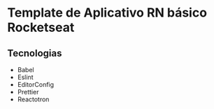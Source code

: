 # Template de Aplicativo RN básico Rocketseat

## Tecnologias

- Babel
- Eslint
- EditorConfig
- Prettier
- Reactotron
